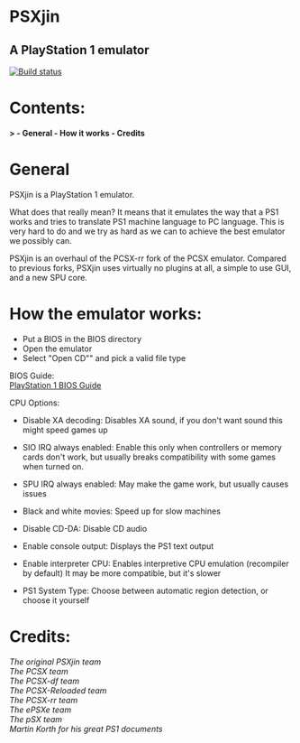 <h1>PSXjin</h1>
<h2>A PlayStation 1 emulator</h2>

[![Build status](https://ci.appveyor.com/api/projects/status/ct1fw7n1a250alws?svg=true)](https://ci.appveyor.com/project/piorrro33/psxjin)

<h1>Contents:</h1>
<b>
>
- General
- How it works
- Credits

</b>

<h1>General</h1>

PSXjin is a PlayStation 1 emulator.

What does that really mean? It means that it emulates the way that a PS1 works and tries to translate PS1 machine language to PC language. This is very hard to do and we try as hard as we can to achieve the best emulator we possibly can.

PSXjin is an overhaul of the PCSX-rr fork of the PCSX emulator. Compared to previous forks, PSXjin uses virtually no plugins at all, a simple to use GUI, and a new SPU core.

<h1>How the emulator works:</h1>

- Put a BIOS in the BIOS directory
- Open the emulator
- Select "Open CD"" and pick a valid file type

BIOS Guide:<br>
[PlayStation 1 BIOS Guide](https://github.com/piorrro33/psxjin/wiki/PlayStation-1-BIOS-Guide)

CPU Options:

- Disable XA decoding:
Disables XA sound, if you don't want sound this might speed games up

- SIO IRQ always enabled:
Enable this only when controllers or memory cards don't work,
but usually breaks compatibility with some games when turned on.

- SPU IRQ always enabled:
May make the game work, but usually causes issues

- Black and white movies:
Speed up for slow machines

- Disable CD-DA:
Disable CD audio

- Enable console output:
Displays the PS1 text output

- Enable interpreter CPU:
Enables interpretive CPU emulation (recompiler by default) It may be more compatible, but it's slower

- PS1 System Type:
Choose between automatic region detection, or choose it yourself

<h1>Credits:</h1>
<i>
The original PSXjin team<br>
The PCSX team<br>
The PCSX-df team<br>
The PCSX-Reloaded team<br>
The PCSX-rr team<br>
The ePSXe team<br>
The pSX team<br>
Martin Korth for his great PS1 documents<br>
</i>
